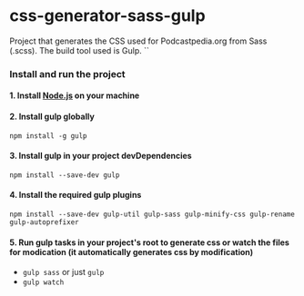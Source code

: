 css-generator-sass-gulp
=======================

Project that generates the CSS used for Podcastpedia.org from Sass (.scss). The build tool used is Gulp. 
``
### Install and run the project
#### 1. Install [Node.js](http://nodejs.org/) on your machine
#### 2. Install gulp globally
`npm install -g gulp`
#### 3. Install gulp in your project devDependencies
`npm install --save-dev gulp`
#### 4. Install the required gulp plugins
`npm install --save-dev gulp-util gulp-sass gulp-minify-css gulp-rename gulp-autoprefixer`
#### 5. Run gulp tasks in your project's root to generate css or watch the files for modication (it automatically generates css by modification)
* `gulp sass` or just `gulp`
* `gulp watch`